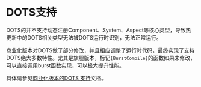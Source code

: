 # DOTS支持

DOTS的并不支持动态注册Component、System、Aspect等核心类型，导致热更新中的DOTS相关类型无法被DOTS运行时识别，无法正常运行。

商业化版本对DOTS做了部分修改，并且相应调整了运行时代码，最终实现了支持DOTS绝大多数特性。尤其是旗舰版本，标记`[BurstCompile]`的函数如果未修改，
可以直接调用burst函数实现，可以极大提升性能。

具体请参见[商业化版本的DOTS 支持](../business/dots)文档。
